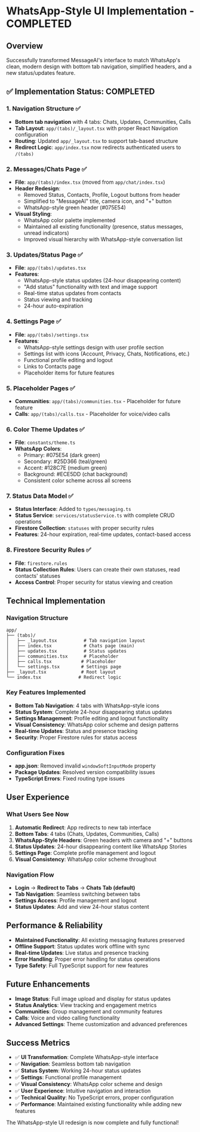 # WhatsApp-Style UI Implementation - COMPLETED

## Overview

Successfully transformed MessageAI's interface to match WhatsApp's clean, modern design with bottom tab navigation, simplified headers, and a new status/updates feature.

## ✅ Implementation Status: COMPLETED

### 1. Navigation Structure ✅

- **Bottom tab navigation** with 4 tabs: Chats, Updates, Communities, Calls
- **Tab Layout**: `app/(tabs)/_layout.tsx` with proper React Navigation configuration
- **Routing**: Updated `app/_layout.tsx` to support tab-based structure
- **Redirect Logic**: `app/index.tsx` now redirects authenticated users to `/(tabs)`

### 2. Messages/Chats Page ✅

- **File**: `app/(tabs)/index.tsx` (moved from `app/chat/index.tsx`)
- **Header Redesign**:
  - Removed Status, Contacts, Profile, Logout buttons from header
  - Simplified to "MessageAI" title, camera icon, and "+" button
  - WhatsApp-style green header (#075E54)
- **Visual Styling**:
  - WhatsApp color palette implemented
  - Maintained all existing functionality (presence, status messages, unread indicators)
  - Improved visual hierarchy with WhatsApp-style conversation list

### 3. Updates/Status Page ✅

- **File**: `app/(tabs)/updates.tsx`
- **Features**:
  - WhatsApp-style status updates (24-hour disappearing content)
  - "Add status" functionality with text and image support
  - Real-time status updates from contacts
  - Status viewing and tracking
  - 24-hour auto-expiration

### 4. Settings Page ✅

- **File**: `app/(tabs)/settings.tsx`
- **Features**:
  - WhatsApp-style settings design with user profile section
  - Settings list with icons (Account, Privacy, Chats, Notifications, etc.)
  - Functional profile editing and logout
  - Links to Contacts page
  - Placeholder items for future features

### 5. Placeholder Pages ✅

- **Communities**: `app/(tabs)/communities.tsx` - Placeholder for future feature
- **Calls**: `app/(tabs)/calls.tsx` - Placeholder for voice/video calls

### 6. Color Theme Updates ✅

- **File**: `constants/theme.ts`
- **WhatsApp Colors**:
  - Primary: #075E54 (dark green)
  - Secondary: #25D366 (teal/green)
  - Accent: #128C7E (medium green)
  - Background: #ECE5DD (chat background)
  - Consistent color scheme across all screens

### 7. Status Data Model ✅

- **Status Interface**: Added to `types/messaging.ts`
- **Status Service**: `services/statusService.ts` with complete CRUD operations
- **Firestore Collection**: `statuses` with proper security rules
- **Features**: 24-hour expiration, real-time updates, contact-based access

### 8. Firestore Security Rules ✅

- **File**: `firestore.rules`
- **Status Collection Rules**: Users can create their own statuses, read contacts' statuses
- **Access Control**: Proper security for status viewing and creation

## Technical Implementation

### Navigation Structure

```
app/
├── (tabs)/
│   ├── _layout.tsx          # Tab navigation layout
│   ├── index.tsx            # Chats page (main)
│   ├── updates.tsx          # Status updates
│   ├── communities.tsx      # Placeholder
│   ├── calls.tsx           # Placeholder
│   └── settings.tsx        # Settings page
├── _layout.tsx             # Root layout
└── index.tsx              # Redirect logic
```

### Key Features Implemented

- **Bottom Tab Navigation**: 4 tabs with WhatsApp-style icons
- **Status System**: Complete 24-hour disappearing status updates
- **Settings Management**: Profile editing and logout functionality
- **Visual Consistency**: WhatsApp color scheme and design patterns
- **Real-time Updates**: Status and presence tracking
- **Security**: Proper Firestore rules for status access

### Configuration Fixes

- **app.json**: Removed invalid `windowSoftInputMode` property
- **Package Updates**: Resolved version compatibility issues
- **TypeScript Errors**: Fixed routing type issues

## User Experience

### What Users See Now

1. **Automatic Redirect**: App redirects to new tab interface
2. **Bottom Tabs**: 4 tabs (Chats, Updates, Communities, Calls)
3. **WhatsApp-Style Headers**: Green headers with camera and "+" buttons
4. **Status Updates**: 24-hour disappearing content like WhatsApp Stories
5. **Settings Page**: Complete profile management and logout
6. **Visual Consistency**: WhatsApp color scheme throughout

### Navigation Flow

- **Login** → **Redirect to Tabs** → **Chats Tab (default)**
- **Tab Navigation**: Seamless switching between tabs
- **Settings Access**: Profile management and logout
- **Status Updates**: Add and view 24-hour status content

## Performance & Reliability

- **Maintained Functionality**: All existing messaging features preserved
- **Offline Support**: Status updates work offline with sync
- **Real-time Updates**: Live status and presence tracking
- **Error Handling**: Proper error handling for status operations
- **Type Safety**: Full TypeScript support for new features

## Future Enhancements

- **Image Status**: Full image upload and display for status updates
- **Status Analytics**: View tracking and engagement metrics
- **Communities**: Group management and community features
- **Calls**: Voice and video calling functionality
- **Advanced Settings**: Theme customization and advanced preferences

## Success Metrics

- ✅ **UI Transformation**: Complete WhatsApp-style interface
- ✅ **Navigation**: Seamless bottom tab navigation
- ✅ **Status System**: Working 24-hour status updates
- ✅ **Settings**: Functional profile management
- ✅ **Visual Consistency**: WhatsApp color scheme and design
- ✅ **User Experience**: Intuitive navigation and interaction
- ✅ **Technical Quality**: No TypeScript errors, proper configuration
- ✅ **Performance**: Maintained existing functionality while adding new features

The WhatsApp-style UI redesign is now complete and fully functional!
